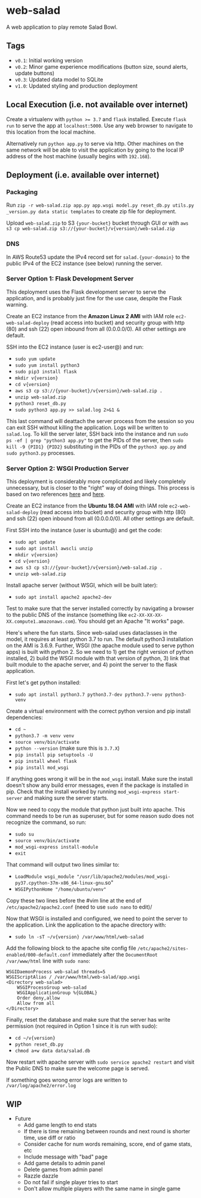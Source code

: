 # web-salad
A web application to play remote Salad Bowl.

## Tags
- `v0.1`: Initial working version
- `v0.2`: Minor game experience modifications (button size, sound alerts, update buttons)
- `v0.3`: Updated data model to SQLite
- `v1.0`: Updated styling and production deployment

## Local Execution (i.e. not available over internet)
Create a virtualenv with `python >= 3.7` and `flask` installed. Execute `flask run` to serve the app at `localhost:5000`. Use any web browser to navigate to this location from the local machine.

Alternatively run `python app.py` to serve via http. Other machines on the same network will be able to visit the application by going to the local IP address of the host machine (usually begins with `192.168`).

## Deployment (i.e. available over internet)
### Packaging
Run `zip -r web-salad.zip app.py app.wsgi model.py reset_db.py utils.py _version.py data static templates` to create zip file for deployment.

Upload `web-salad.zip` to S3 `{your-bucket}` bucket through GUI or with `aws s3 cp web-salad.zip s3://{your-bucket}/v{version}/web-salad.zip`

### DNS
In AWS Route53 update the IPv4 record set for `salad.{your-domain}` to the public IPv4 of the EC2 instance (see below) running the server.

### Server Option 1: Flask Development Server
This deployment uses the Flask development server to serve the application, and is probably just fine for the use case, despite the Flask warning.

Create an EC2 instance from the **Amazon Linux 2 AMI** with IAM role `ec2-web-salad-deploy` (read access into bucket) and security group with http (80) and ssh (22) open inbound from all (0.0.0.0/0). All other settings are default.

SSH into the EC2 instance (user is ec2-user@) and run:
- `sudo yum update`
- `sudo yum install python3`
- `sudo pip3 install flask`
- `mkdir v{version}`
- `cd v{version}`
- `aws s3 cp s3://{your-bucket}/v{version}/web-salad.zip .`
- `unzip web-salad.zip`
- `python3 reset_db.py`
- `sudo python3 app.py >> salad.log 2>&1 &`

This last command will deattach the server process from the session so you can exit SSH without killing the application. Logs will be written to `salad.log`. To kill the server later, SSH back into the instance and run `sudo ps -ef | grep "python3 app.py"` to get the PIDs of the server, then `sudo kill -9 {PID1} {PID2}` substituting in the PIDs of the `python3 app.py` and `sudo python3.py` processes.

### Server Option 2: WSGI Production Server
This deployment is considerably more complicated and likely completely unnecessary, but is closer to the "right" way of doing things. This process is based on two references [here](https://medium.com/@jQN/deploy-a-flask-app-on-aws-ec2-1850ae4b0d41) and [here](https://pypi.org/project/mod-wsgi/).

Create an EC2 instance from the **Ubuntu 18.04 AMI** with IAM role `ec2-web-salad-deploy` (read access into bucket) and security group with http (80) and ssh (22) open inbound from all (0.0.0.0/0). All other settings are default.

First SSH into the instance (user is ubuntu@) and get the code:
- `sudo apt update`
- `sudo apt install awscli unzip`
- `mkdir v{version}`
- `cd v{version}`
- `aws s3 cp s3://{your-bucket}/v{version}/web-salad.zip .`
- `unzip web-salad.zip`

Install apache server (without WSGI, which will be built later):
- `sudo apt install apache2 apache2-dev`

Test to make sure that the server installed correctly by navigating a browser to the public DNS of the instance (something like `ec2-XX-XX-XX-XX.compute1.amazonaws.com`). You should get an Apache "It works" page.

Here's where the fun starts. Since web-salad uses dataclasses in the model, it requires at least python 3.7 to run. The default python3 installation on the AMI is 3.6.9. Further, WSGI (the apache module used to serve python apps) is built with python 2. So we need to 1) get the right version of python installed, 2) build the WSGI module with that version of python, 3) link that built module to the apache server, and 4) point the server to the flask application.

First let's get python installed:
- `sudo apt install python3.7 python3.7-dev python3.7-venv python3-venv`

Create a virtual environment with the correct python version and pip install dependencies:
- `cd ~`
- `python3.7 -m venv venv`
- `source venv/bin/activate`
- `python --version` (make sure this is `3.7.X`)
- `pip install pip setuptools -U`
- `pip install wheel flask`
- `pip install mod_wsgi`

If anything goes wrong it will be in the `mod_wsgi` install. Make sure the install doesn't show any build error messages, even if the package is installed in pip. Check that the install worked by running `mod_wsgi-express start-server` and making sure the server starts.

Now we need to copy the module that python just built into apache. This command needs to be run as superuser, but for some reason sudo does not recognize the command, so run:
- `sudo su`
- `source venv/bin/activate`
- `mod_wsgi-express install-module`
- `exit`

That command will output two lines similar to:
- `LoadModule wsgi_module "/usr/lib/apache2/modules/mod_wsgi-py37.cpython-37m-x86_64-linux-gnu`.so"
- `WSGIPythonHome "/home/ubuntu/venv"`

Copy these two lines before the #vim line at the end of `/etc/apache2/apache2.conf` (need to use `sudo nano` to edit)/

Now that WSGI is installed and configured, we need to point the server to the application. Link the application to the apache directory with:
- `sudo ln -sT ~/v{version} /var/www/html/web-salad`

Add the following block to the apache site config file `/etc/apache2/sites-enabled/000-default.conf` immediately after the `DocumentRoot /var/www/html` line with `sudo nano`:
```
WSGIDaemonProcess web-salad threads=5
WSGIScriptAlias / /var/www/html/web-salad/app.wsgi
<Directory web-salad>
    WSGIProcessGroup web-salad
    WSGIApplicationGroup %{GLOBAL}
    Order deny,allow
    Allow from all
</Directory>
```

Finally, reset the database and make sure that the server has write permission (not required in Option 1 since it is run with sudo):
- `cd ~/v{version}`
- `python reset_db.py`
- `chmod a+w data data/salad.db`

Now restart with apache server with `sudo service apache2 restart` and visit the Public DNS to make sure the welcome page is served.

If something goes wrong error logs are written to `/var/log/apache2/error.log`

## WIP
- Future
    - Add game length to end stats
    - If there is time remaining between rounds and next round is shorter time, use diff or ratio
    - Consider cache for num words remaining, score, end of game stats, etc
    - Include message with "bad" page
    - Add game details to admin panel
    - Delete games from admin panel
    - Razzle dazzle
    - Do not fail if single player tries to start
    - Don't allow multiple players with the same name in single game
